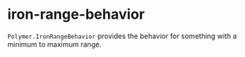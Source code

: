 iron-range-behavior
==========

`Polymer.IronRangeBehavior` provides the behavior for something with a minimum to maximum range.
